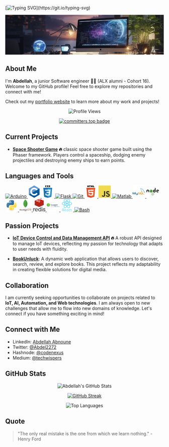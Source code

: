 [![Typing SVG](https://readme-typing-svg.demolab.com?font=VT323&size=30&pause=250&color=196188&vCenter=true&random=false&width=435&lines=Hi+there+.+.+.)](https://git.io/typing-svg)

![Banner Image](banner.png)

## About Me

I'm **Abdellah**, a junior Software engineer 👨‍💻 (ALX alumni - Cohort 16). Welcome to my GitHub profile! Feel free to explore my repositories and connect with me!

Check out my [portfolio website](https://your-portfolio-link.com) to learn more about my work and projects!

<p align="center">
  <img src="https://komarev.com/ghpvc/?username=abdel2000-dply&label=Profile%20views&color=0e75b6&style=flat" alt="Profile Views"/>
</p>

<p align="center">
  <a href="https://user-badge.committers.top/morocco_public/abdel2000-dply">
    <img src="https://user-badge.committers.top/morocco_public/abdel2000-dply.svg" alt="committers.top badge"/>
  </a>
</p>

## Current Projects

- **[Space Shooter Game](https://github.com/abdel2000-dply/space-shooter-game-with-phaser) 🔥** classic space shooter game built using the Phaser framework. Players control a spaceship, dodging enemy projectiles and destroying enemy ships to earn points.

## Languages and Tools

<p align="left">
  <a href="https://www.arduino.cc/" target="_blank" rel="noreferrer">
    <img src="https://cdn.worldvectorlogo.com/logos/arduino-1.svg" alt="Arduino" width="40" height="40"/>
  </a>
  <a href="https://www.cprogramming.com/" target="_blank" rel="noreferrer">
    <img src="https://raw.githubusercontent.com/devicons/devicon/master/icons/c/c-original.svg" alt="C" width="40" height="40"/>
  </a>
  <a href="https://www.w3schools.com/css/" target="_blank" rel="noreferrer">
    <img src="https://raw.githubusercontent.com/devicons/devicon/master/icons/css3/css3-original-wordmark.svg" alt="CSS3" width="40" height="40"/>
  </a>
  <a href="https://flask.palletsprojects.com/" target="_blank" rel="noreferrer">
    <img src="https://www.vectorlogo.zone/logos/pocoo_flask/pocoo_flask-icon.svg" alt="Flask" width="40" height="40"/>
  </a>
  <a href="https://git-scm.com/" target="_blank" rel="noreferrer">
    <img src="https://www.vectorlogo.zone/logos/git-scm/git-scm-icon.svg" alt="Git" width="40" height="40"/>
  </a>
  <a href="https://www.w3.org/html/" target="_blank" rel="noreferrer">
    <img src="https://raw.githubusercontent.com/devicons/devicon/master/icons/html5/html5-original-wordmark.svg" alt="HTML5" width="40" height="40"/>
  </a>
  <a href="https://developer.mozilla.org/en-US/docs/Web/JavaScript" target="_blank" rel="noreferrer">
    <img src="https://raw.githubusercontent.com/devicons/devicon/master/icons/javascript/javascript-original.svg" alt="JavaScript" width="40" height="40"/>
  </a>
  <a href="https://www.mathworks.com/" target="_blank" rel="noreferrer">
    <img src="https://upload.wikimedia.org/wikipedia/commons/2/21/Matlab_Logo.png" alt="Matlab" width="40" height="40"/>
  </a>
  <a href="https://www.mysql.com/" target="_blank" rel="noreferrer">
    <img src="https://raw.githubusercontent.com/devicons/devicon/master/icons/mysql/mysql-original-wordmark.svg" alt="MySQL" width="40" height="40"/>
  </a>
  <a href="https://nodejs.org" target="_blank" rel="noreferrer">
    <img src="https://raw.githubusercontent.com/devicons/devicon/master/icons/nodejs/nodejs-original-wordmark.svg" alt="Node.js" width="40" height="40"/>
  </a>
  <a href="https://www.python.org" target="_blank" rel="noreferrer">
    <img src="https://raw.githubusercontent.com/devicons/devicon/master/icons/python/python-original.svg" alt="Python" width="40" height="40"/>
  </a>
  <a href="https://www.mongodb.com/" target="_blank" rel="noreferrer">
    <img src="https://raw.githubusercontent.com/devicons/devicon/master/icons/mongodb/mongodb-original-wordmark.svg" alt="MongoDB" width="40" height="40"/>
  </a>
  <a href="https://redis.io/" target="_blank" rel="noreferrer">
    <img src="https://raw.githubusercontent.com/devicons/devicon/master/icons/redis/redis-original-wordmark.svg" alt="Redis" width="40" height="40"/>
  </a>
  <a href="https://swagger.io/" target="_blank" rel="noreferrer">
    <img src="https://raw.githubusercontent.com/devicons/devicon/master/icons/swagger/swagger-original-wordmark.svg" alt="Swagger" width="40" height="40"/>
  </a>
  <a href="https://reactjs.org/" target="_blank" rel="noreferrer">
    <img src="https://raw.githubusercontent.com/devicons/devicon/master/icons/react/react-original-wordmark.svg" alt="React" width="40" height="40"/>
  </a>
  <a href="https://www.gnu.org/software/bash/" target="_blank" rel="noreferrer">
    <img src="https://bashlogo.com/img/symbol/svg/full_colored_dark.svg" alt="Bash" width="40" height="40"/>
  </a>
</p>

## Passion Projects

- **[IoT Device Control and Data Management API](https://github.com/abdel2000-dply/iot-control-system) 🔥** A robust API designed to manage IoT devices, reflecting my passion for technology that adapts to user needs with fluidity.

- **[BookUnluck](https://github.com/abdel2000-dply/BookUnluck)**: A dynamic web application that allows users to discover, search, review, and explore books. This project reflects my adaptability in creating flexible solutions for digital media.

## Collaboration

I am currently seeking opportunities to collaborate on projects related to **IoT, AI, Automation, and Web technologies**. I am always open to new challenges that allow me to flow into new domains of knowledge. Let's connect if you have something exciting in mind!


## Connect with Me

* LinkedIn: [Abdellah Abnoune](https://www.linkedin.com/in/abdellah-abnoune-646299180)
* Twitter: [@Abdel2272](https://twitter.com/Abdel2272)
* Hashnode: [@codenexus](https://hashnode.com/@codenexus)
* Medium: [@techwispers](https://medium.com/@techwispers)

## GitHub Stats


<p align="center">
  <img src="https://github-readme-stats.vercel.app/api?username=abdel2000-dply&show_icons=true&theme=radical" alt="Abdellah's GitHub Stats"/>
</p>

<p align="center">
  <a href="https://git.io/streak-stats"><img src="https://streak-stats.demolab.com?user=abdel2000-dply&theme=radical&border_radius=5&exclude_days=Sun%2CSat&card_width=400&card_height=200&hide_total_contributions=true" alt="GitHub Streak" /></a>
</p>

<p align="center">
  <img src="https://github-readme-stats.vercel.app/api/top-langs/?username=abdel2000-dply&layout=compact" alt="Top Languages"/>
</p>

## Quote

> "The only real mistake is the one from which we learn nothing." - Henry Ford
